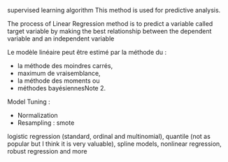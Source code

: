 


supervised learning algorithm
This method is used for predictive analysis.

The process of Linear Regression method is to predict a variable called target variable by making the best relationship between the dependent variable and an independent variable


Le modèle linéaire peut être estimé par la méthode du : 
- la méthode des moindres carrés, 
- maximum de vraisemblance,
- la méthode des moments ou 
- méthodes bayésiennesNote 2.


Model Tuning :
* Normalization 
* Resampling : smote


logistic regression (standard, ordinal and multinomial), 
quantile (not as popular but I think it is very valuable), 
spline models, 
nonlinear regression, 
robust regression and more

